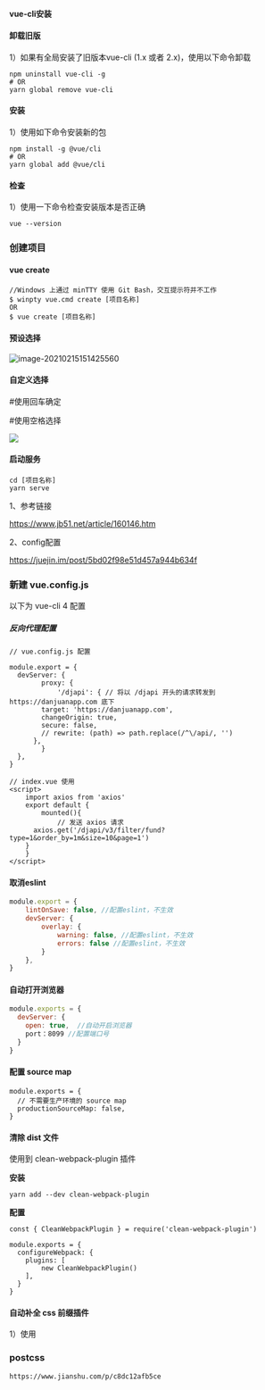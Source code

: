 #### vue-cli安装

#### 卸载旧版

1）如果有全局安装了旧版本vue-cli (1.x 或者 2.x)，使用以下命令卸载

```
npm uninstall vue-cli -g
# OR
yarn global remove vue-cli
```

#### 安装

1）使用如下命令安装新的包

```npm
npm install -g @vue/cli
# OR
yarn global add @vue/cli
```

####  检查

1）使用一下命令检查安装版本是否正确

```
vue --version
```

### 创建项目

#### vue create

```
//Windows 上通过 minTTY 使用 Git Bash，交互提示符并不工作
$ winpty vue.cmd create [项目名称]
OR
$ vue create [项目名称]
```

#### 预设选择

![image-20210215151425560](搭建整套vue体系.assets/image-20210215151425560.png)

#### 自定义选择

#使用回车确定

#使用空格选择

![](搭建整套vue体系.assets/config.png)

#### 启动服务

```
cd [项目名称]
yarn serve
```

1、参考链接

https://www.jb51.net/article/160146.htm

2、config配置

https://juejin.im/post/5bd02f98e51d457a944b634f

### 新建 vue.config.js 

以下为 vue-cli 4 配置

##### 反向代理配置

```
// vue.config.js 配置

module.export = {
  devServer: {
		proxy: {
			'/djapi': { // 将以 /djapi 开头的请求转发到 https://danjuanapp.com 底下
        target: 'https://danjuanapp.com',
        changeOrigin: true,
        secure: false,
        // rewrite: (path) => path.replace(/^\/api/, '')
      },
		}
  },
}

// index.vue 使用
<script>
	import axios from 'axios'
	export default {
		mounted(){
			// 发送 axios 请求
      axios.get('/djapi/v3/filter/fund?type=1&order_by=1m&size=10&page=1')
    }
	}
</script>
```

####  取消eslint

```js
module.export = {
    lintOnSave: false, //配置eslint，不生效
    devServer: {
        overlay: {
            warning: false, //配置eslint，不生效
            errors: false //配置eslint，不生效
        }
    },
}
```

#### 自动打开浏览器

```js
module.exports = {
  devServer: {
    open: true,  //自动开启浏览器
    port：8099 //配置端口号
  }
}
```

#### 配置 source map

```
module.exports = {
  // 不需要生产环境的 source map
  productionSourceMap: false,
}
```

#### 清除 dist 文件

使用到 clean-webpack-plugin 插件

**安装**

```
yarn add --dev clean-webpack-plugin
```

**配置**

```
const { CleanWebpackPlugin } = require('clean-webpack-plugin')

module.exports = {
  configureWebpack: {
    plugins: [
        new CleanWebpackPlugin()
    ],
  }
}
```

#### 自动补全 css 前缀插件

1）使用





### postcss

```
https://www.jianshu.com/p/c8dc12afb5ce
```

